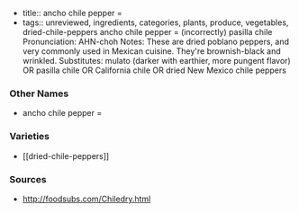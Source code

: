 - title:: ancho chile pepper =
- tags:: unreviewed, ingredients, categories, plants, produce, vegetables, dried-chile-peppers
ancho chile pepper = (incorrectly) pasilla chile Pronunciation: AHN-choh Notes: These are dried poblano peppers, and very commonly used in Mexican cuisine. They're brownish-black and wrinkled. Substitutes: mulato (darker with earthier, more pungent flavor) OR pasilla chile OR California chile OR dried New Mexico chile peppers

### Other Names

* ancho chile pepper =

### Varieties

* [[dried-chile-peppers]]

### Sources
* http://foodsubs.com/Chiledry.html
